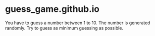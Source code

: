 # guess_game.github.io
You have to guess a number between 1 to 10. The number is generated randomly. Try to guess as minimum guessing as possible.
